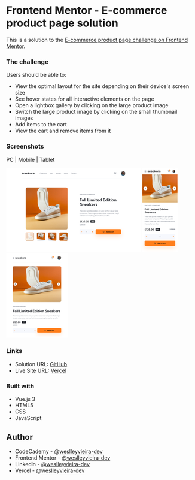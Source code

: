 # Frontend Mentor - E-commerce product page solution

This is a solution to the [E-commerce product page challenge on Frontend Mentor](https://www.frontendmentor.io/challenges/ecommerce-product-page-UPsZ9MJp6).

### The challenge

Users should be able to:

- View the optimal layout for the site depending on their device's screen size
- See hover states for all interactive elements on the page
- Open a lightbox gallery by clicking on the large product image
- Switch the large product image by clicking on the small thumbnail images
- Add items to the cart
- View the cart and remove items from it

### Screenshots

PC | Mobile | Tablet

[![Screenshot - PC](</screenshots/PC (Thumb).png>)](/screenshots/PC.png)
[![Screenshot - Mobile](</screenshots/Mobile (Thumb).png>)](/screenshots/Mobile.png)
[![Screenshot - Tablet](</screenshots/Tablet (Thumb).png>)](/screenshots/Tablet.png)

### Links

- Solution URL: [GitHub](https://github.com/weslleyvieira-dev/Ecommerce-Product-Page)
- Live Site URL: [Vercel](https://ecommerce-product-page-tawny.vercel.app/)

### Built with

- Vue.js 3
- HTML5
- CSS
- JavaScript

## Author

- CodeCademy - [@weslleyvieira-dev](https://www.codecademy.com/profiles/weslleyvieira-dev)
- Frontend Mentor - [@weslleyvieira-dev](https://www.frontendmentor.io/profile/weslleyvieira-dev)
- Linkedin - [@weslleyvieira-dev](https://www.linkedin.com/in/weslleyvieira-dev/)
- Vercel - [@weslleyvieira-dev](https://vercel.com/weslleyvieira-projects)
